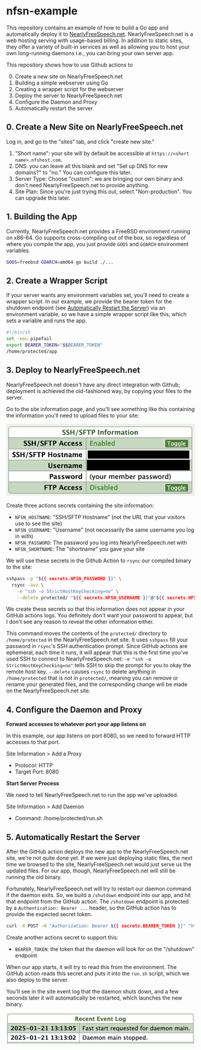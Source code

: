 # nfsn-example

This repository contains an example of how to build a Go app and automatically deploy it to [NearlyFreeSpeech.net](https://www.nearlyfreespeech.net/).
NearlyFreeSpeech.net is a web hosting serving with usage-based billing.
In addition to static sites, they offer a variety of built-in services as well as allowing you to host your own long-running daemons i.e., you can bring your own server app.

This repository shows how to use Github actions to

0. Create a new site on NearlyFreeSpeech.net
1. Building a simple webserver using Go
2. Creating a wrapper script for the webserver
3. Deploy the server to NearlyFreeSpeech.net
4. Configure the Daemon and Proxy
5. Automatically restart the server

## 0. Create a New Site on NearlyFreeSpeech.net

Log in, and go to the "sites" tab, and click "create new site."

1. "Short name": your site will by default be accessible at `https://<short name>.nfshost.com`.
2. DNS: you can leave all this blank and set "Set up DNS for new domains?" to "no." You can configure this later.
3. Server Type: Choose "custom": we are bringing our own binary and don't need NearlyFreeSpeech.net to provide anything.
4. Site Plan: Since you're just trying this out, select "Non-production". You can upgrade this later.

## 1. Building the App

Currently, NearlyFreeSpeech.net provides a FreeBSD environment running on x86-64.
Go supports cross-compiling out of the box, so regardless of where you compile the app, you just provide `GOOS` and `GOARCH` environment variables.

```bash
GOOS=freebsd GOARCH=amd64 go build ./...
```

## 2. Create a Wrapper Script

If your server wants any environment variables set, you'll need to create a wrapper script.
In our example, we provide the bearer token for the shutdown endpoint (see [Automatically Restart the Server](#5-automatically-restart-the-server)) via an environment variable, so we have a simple wrapper script like this, which sets a variable and runs the app.

```bash
#!/bin/sh
set -eou pipefail
export BEARER_TOKEN="$$BEARER_TOKEN"
/home/protected/app
```

## 3. Deploy to NearlyFreeSpeech.net

NearlyFreeSpeech.net doesn't have any direct integration with Github; deployment is achieved the old-fashioned way, by copying your files to the server.

Go to the site information page, and you'll see something like this containing the information you'll need to upload files to your site:

![](docs/01_site-information.png)

Create three actions secrets containing the site information:

* `NFSN_HOSTNAME`: "SSH/SFTP Hostname" (not the URL that your visitors use to see the site)
* `NFSN_USERNAME`: "Username" (not necessarily the same username you log in with)
* `NFSN_PASSWORD`: The password you log into NearlyFreeSpeech.net with
* `NFSN_SHORTNAME`: The "shortname" you gave your site

We will use these secrets in the Github Action to `rsync` our compiled binary to the site:

```bash
sshpass -p "${{ secrets.NFSN_PASSWORD }}" \
  rsync -avz \
    -e "ssh -o StrictHostKeyChecking=no" \
    --delete protected/ "${{ secrets.NFSN_USERNAME }}"@"${{ secrets.NFSN_HOSTNAME }}":/home/protected/
```

We create these secrets so that this information does not appear in your GitHub actions logs.
You definitely don't want your password to appear, but I don't see any reason to reveal the other information either.

This command moves the contents of the `protected/` directory to `/home/protected` in the NearlyFreeSpeech.net site.
It uses `sshpass` fill your password in `rsync`'s SSH authentication prompt.
Since GitHub actions are ephemeral, each time it runs, it will appear that this is the first time you've used SSH to connect to NearlyFreeSpeech.net: `-e "ssh -o StrictHostKeyChecking=no"` tells SSH to skip the prompt for you to okay the remote host key.
`--delete` causes `rsync` to delete anything in `/home/protected` that is not in `protected/`, meaning you can remove or rename your generated files, and the corresponding change will be made on the NearlyFreeSpeech.net site.

## 4. Configure the Daemon and Proxy

**Forward accesses to whatever port your app listens on**

In this example, our app listens on port 8080, so we need to forward HTTP accesses to that port.

Site Information > Add a Proxy

* Protocol: HTTP
* Target Port: 8080

**Start Server Process**

We need to tell NearlyFreeSpeech.net to run the app we've uploaded.

Site Information > Add Daemon

* Command: /home/protected/run.sh

## 5. Automatically Restart the Server

After the GitHub action deploys the new app to the NearlyFreeSpeech.net site, we're not quite done yet.
If we were just deploying static files, the next time we browsed to the site, NearlyFreeSpeech.net would just serve us the updated files.
For our app, though, NearlyFreeSpeech.net will still be running the old binary.

Fortunately, NearlyFreeSpeech.net will try to restart our daemon command if the daemon exits.
So, we build a `/shutdown` endpoint into our app, and hit that endpoint from the GitHub action.
The `/shutdown` endpoint is protected by a `Authentication: Bearer ...` header, so the GitHub action has to provide the expected secret token.

```bash
curl -X POST -H "Authorization: Bearer ${{ secrets.BEARER_TOKEN }}" "https://${{ secrets.NFSN_SHORTNAME }}.nfshost.com/shutdown"
```

Create another actions secret to support this:

* `BEARER_TOKEN`: the token that the daemon will look for on the "/shutdown" endpoint

When our app starts, it will try to read this from the environment.
The GitHub action reads this secret and puts it into the `run.sh` script, which we also deploy to the server.

You'll see in the site event log that the daemon shuts down, and a few seconds later it will automatically be restarted, which launches the new binary.

![](docs/02_event-log.png)
